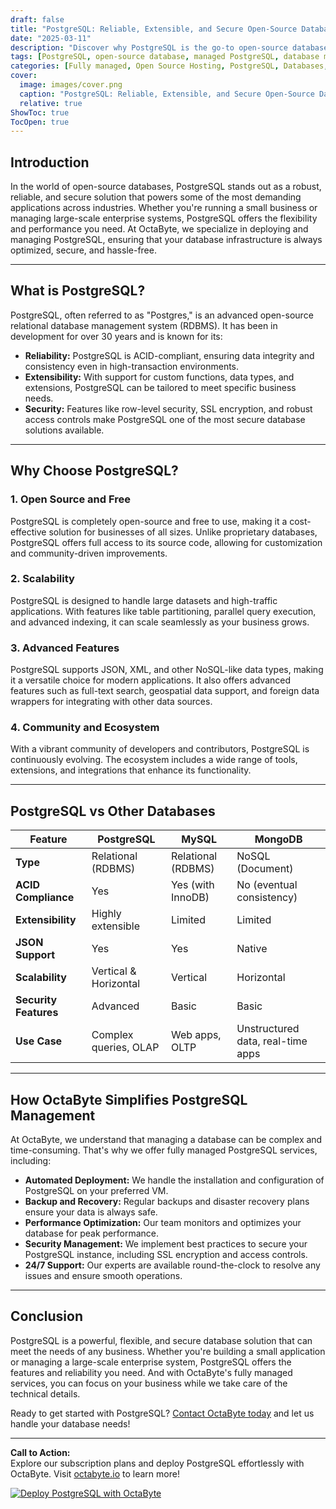 ```yaml
---
draft: false
title: "PostgreSQL: Reliable, Extensible, and Secure Open-Source Database Solution"
date: "2025-03-11"
description: "Discover why PostgreSQL is the go-to open-source database solution for businesses worldwide. Learn about its reliability, extensibility, and security features, and how OctaByte can help you deploy and manage PostgreSQL effortlessly."
tags: [PostgreSQL, open-source database, managed PostgreSQL, database management, OctaByte, PostgreSQL vs MySQL, PostgreSQL vs MongoDB, database solutions, secure database, scalable database]
categories: [Fully managed, Open Source Hosting, PostgreSQL, Databases, Relational Databases]
cover:
  image: images/cover.png
  caption: "PostgreSQL: Reliable, Extensible, and Secure Open-Source Database Solution"
  relative: true
ShowToc: true
TocOpen: true
---
```



## Introduction

In the world of open-source databases, PostgreSQL stands out as a robust, reliable, and secure solution that powers some of the most demanding applications across industries. Whether you're running a small business or managing large-scale enterprise systems, PostgreSQL offers the flexibility and performance you need. At OctaByte, we specialize in deploying and managing PostgreSQL, ensuring that your database infrastructure is always optimized, secure, and hassle-free.

---

## What is PostgreSQL?

PostgreSQL, often referred to as "Postgres," is an advanced open-source relational database management system (RDBMS). It has been in development for over 30 years and is known for its:

- **Reliability:** PostgreSQL is ACID-compliant, ensuring data integrity and consistency even in high-transaction environments.
- **Extensibility:** With support for custom functions, data types, and extensions, PostgreSQL can be tailored to meet specific business needs.
- **Security:** Features like row-level security, SSL encryption, and robust access controls make PostgreSQL one of the most secure database solutions available.

---

## Why Choose PostgreSQL?

### 1. **Open Source and Free**
PostgreSQL is completely open-source and free to use, making it a cost-effective solution for businesses of all sizes. Unlike proprietary databases, PostgreSQL offers full access to its source code, allowing for customization and community-driven improvements.

### 2. **Scalability**
PostgreSQL is designed to handle large datasets and high-traffic applications. With features like table partitioning, parallel query execution, and advanced indexing, it can scale seamlessly as your business grows.

### 3. **Advanced Features**
PostgreSQL supports JSON, XML, and other NoSQL-like data types, making it a versatile choice for modern applications. It also offers advanced features such as full-text search, geospatial data support, and foreign data wrappers for integrating with other data sources.

### 4. **Community and Ecosystem**
With a vibrant community of developers and contributors, PostgreSQL is continuously evolving. The ecosystem includes a wide range of tools, extensions, and integrations that enhance its functionality.

---

## PostgreSQL vs Other Databases

| Feature                | PostgreSQL          | MySQL               | MongoDB             |
|------------------------|---------------------|---------------------|---------------------|
| **Type**               | Relational (RDBMS)  | Relational (RDBMS)  | NoSQL (Document)    |
| **ACID Compliance**    | Yes                 | Yes (with InnoDB)   | No (eventual consistency) |
| **Extensibility**      | Highly extensible   | Limited             | Limited             |
| **JSON Support**       | Yes                 | Yes                 | Native              |
| **Scalability**        | Vertical & Horizontal | Vertical            | Horizontal          |
| **Security Features**  | Advanced            | Basic               | Basic               |
| **Use Case**           | Complex queries, OLAP | Web apps, OLTP      | Unstructured data, real-time apps |

---

## How OctaByte Simplifies PostgreSQL Management

At OctaByte, we understand that managing a database can be complex and time-consuming. That's why we offer fully managed PostgreSQL services, including:

- **Automated Deployment:** We handle the installation and configuration of PostgreSQL on your preferred VM.
- **Backup and Recovery:** Regular backups and disaster recovery plans ensure your data is always safe.
- **Performance Optimization:** Our team monitors and optimizes your database for peak performance.
- **Security Management:** We implement best practices to secure your PostgreSQL instance, including SSL encryption and access controls.
- **24/7 Support:** Our experts are available round-the-clock to resolve any issues and ensure smooth operations.

---

## Conclusion

PostgreSQL is a powerful, flexible, and secure database solution that can meet the needs of any business. Whether you're building a small application or managing a large-scale enterprise system, PostgreSQL offers the features and reliability you need. And with OctaByte's fully managed services, you can focus on your business while we take care of the technical details.

Ready to get started with PostgreSQL? [Contact OctaByte today](https://octabyte.io) and let us handle your database needs!

---

**Call to Action:**  
Explore our subscription plans and deploy PostgreSQL effortlessly with OctaByte. Visit [octabyte.io](https://octabyte.io) to learn more!

[![Deploy PostgreSQL with OctaByte](/images/deploy-on-octabyte.png)](https://octabyte.io/fully-managed-open-source-services/databases/relational-databases/postgresql)